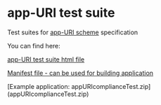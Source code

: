 app-URI test suite
==========

Test suites for [app-URI scheme](http://app-uri.sysapps.org/) specification

You can find here:

[app-URI test suite html file](appURI_test.html) 



[Manifest file - can be used for building application](manifest.webapp) 

[Example application: appURIcomplianceTest.zip] (appURIcomplianceTest.zip)
